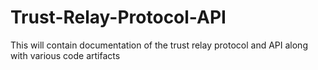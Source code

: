 # Trust-Relay-Protocol-API
This will contain documentation of the trust relay protocol and API along with various code artifacts
